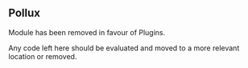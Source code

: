 ## Pollux
Module has been removed in favour of Plugins.

Any code left here should be evaluated and moved to a more relevant location or removed.
